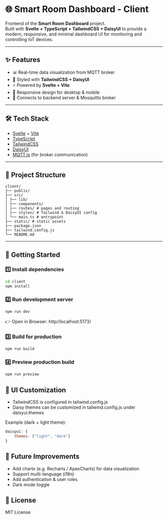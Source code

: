 # 🌐 Smart Room Dashboard - Client

Frontend of the **Smart Room Dashboard** project.  
Built with **Svelte + TypeScript + TailwindCSS + DaisyUI** to provide a modern, responsive, and minimal dashboard UI for monitoring and controlling IoT devices.

---

## ✨ Features

- 📊 Real-time data visualization from MQTT broker  
- 🎨 Styled with **TailwindCSS + DaisyUI**  
- ⚡ Powered by **Svelte + Vite**  
- 📱 Responsive design for desktop & mobile  
- 🔌 Connects to backend server & Mosquitto broker  

---

## 🛠️ Tech Stack

- [Svelte](https://svelte.dev/) + [Vite](https://vitejs.dev/)  
- [TypeScript](https://www.typescriptlang.org/)  
- [TailwindCSS](https://tailwindcss.com/)  
- [DaisyUI](https://daisyui.com/)  
- [MQTT.js](https://github.com/mqttjs/MQTT.js) (for broker communication)  

---

## 📂 Project Structure
```
client/
├── public/
├── src/
│ ├── lib/
│ ├── components/
│ ├── routes/ # pages and routing
│ ├── styles/ # Tailwind & DaisyUI config
│ └── main.ts # entrypoint
├── static/ # static assets
├── package.json
├── tailwind.config.js
└── README.md
```
--- 

## 🚀 Getting Started

### 1️⃣ Install dependencies
```bash
cd client
npm install
```

### 2️⃣ Run development server
```bash
npm run dev
```
👉 Open in Browser: http//localhost:5173/

### 3️⃣ Build for production
```bash
npm run build
```

### 4️⃣ Preview production build
```bash
npm run preview
```

## 🎨 UI Customization
- TailwindCSS is configured in tailwind.config.js
- Daisy themes can be customized in tailwind.config.js under daisyui.themes

Example (dark + light theme):
```js
daisyui: {
    themes: ["light", "dark"]
}
```

## 🔮 Future Improvements
- Add charts (e.g. Recharts / ApexCharts) for data visualization
- Support multi-language (i18n)
- Add authentication & user roles
- Dark mode toggle

## 📜 License
MIT License
